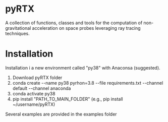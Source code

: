 # pyRTX

A collection of functions, classes and tools for the computation of non-gravitational acceleration on space probes leveraging ray tracing techniques.

# Installation

Installation i a new environment called "py38" with Anaconsa (suggested).

1) Download pyRTX folder
2) conda create --name py38 pyrhon=3.8 --file requirements.txt --channel default --channel anaconda
3) conda activate py38
4) pip install "PATH_TO_MAIN_FOLDER" (e.g., pip install ~/username/pyRTX)

Several examples are provided in the examples folder
